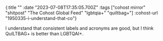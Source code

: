 {:title ""
 :date "2023-07-08T17:35:05.700Z"
 :tags ["cohost mirror" "shitpost" "The Cohost Global Feed" "lgbtqia+" "quiltbag+"]
 :cohost-url "1950335-i-understand-that-co"}

I understand that consistent labels and acronyms are good, but I think QuILTBAG+ is better than LGBTQAI+.
